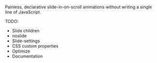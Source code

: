 Painless, declarative slide-in-on-scroll animations without writing a single line of JavaScript.

TODO: 
  * Slide children
  * noslide
  * Slide-settings
  * CSS custom properties
  * Optimize
  * Documentation
